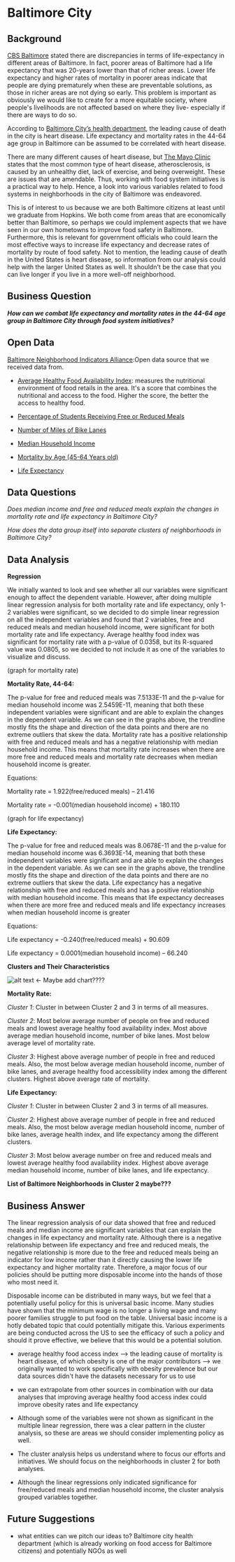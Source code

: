 # Baltimore City


## Background

[CBS Baltimore](https://baltimore.cbslocal.com/2017/07/06/life-expectancy-baltimore/) stated there are discrepancies in terms of life-expectancy in different areas of Baltimore. In fact, poorer areas of Baltimore had a life expectancy that was 20-years lower than that of richer areas. Lower life expectancy and higher rates of mortality in poorer areas indicate that people are dying prematurely when these are preventable solutions, as those in richer areas are not dying so early. This problem is important as obviously we would like to create for a more equitable society, where people's livelihoods are not affected based on where they live- especially if there are ways to do so. 

According to [Baltimore City’s health department](https://health.baltimorecity.gov/state-health-baltimore-winter-2016/state-health-baltimore-white-paper-2017#:~:text=The%20leading%20causes%20of%20death,and%20chronic%20lower%20respiratory%20diseases), the leading cause of death in the city is heart disease. Life expectancy and mortality rates in the 44-64 age group in Baltimore can be assumed to be correlated with heart disease. 

There are many different causes of heart disease, but [The Mayo Clinic](https://www.mayoclinic.org/diseases-conditions/heart-disease/symptoms-causes/syc-20353118) states that the most common type of heart disease, atherosclerosis, is caused by an unhealthy diet, lack of exercise, and being overweight. These are issues that are amendable. Thus, working with food system initiatives is a practical way to help. Hence, a look into various variables related to food systems in neighborhoods in the city of Baltimore was endeavored.

This is of interest to us because we are both Baltimore citizens at least until we graduate from Hopkins. We both come from areas that are economically better than Baltimore, so perhaps we could implement aspects that we have seen in our own hometowns to improve food safety in Baltimore. Furthermore, this is relevant for government officials who could learn the most effective ways to increase life expectancy and decrease rates of mortality by route of food safety. Not to mention, the leading cause of death in the United States is heart disease, so information from our analysis could help with the larger United States as well. It shouldn't be the case that you can live longer if you live in a more well-off neighborhood.


## Business Question

___How can we combat life expectancy and mortality rates in the 44-64 age group in Baltimore City through food system initiatives?___


## Open Data 

[Baltimore Neighborhood Indicators Alliance](https://vital-signs-bniajfi.hub.arcgis.com/):Open data source that we received data from. 

- [Average Healthy Food Availability Index](https://vital-signs-bniajfi.hub.arcgis.com/datasets/ebf53cd13e164a96b1f890c7162cf8c7_0?geometry=-76.915%2C39.192%2C-76.326%2C39.378): measures the nutritional environment of food retails in the area. It's a score that combines the nutritional and access to the food. Higher the score, the better the access to healthy food.

- [Percentage of Students Receiving Free or Reduced Meals](https://vital-signs-bniajfi.hub.arcgis.com/datasets/2748ad5e859841f5bba17d3f208b56df_0)

- [Number of Miles of Bike Lanes](https://vital-signs-bniajfi.hub.arcgis.com/datasets/d88926354e4d4bab93c174a7cf2cdf2d_0)

- [Median Household Income](https://vital-signs-bniajfi.hub.arcgis.com/datasets/8613366cfbc7447a9efd9123604c65c1_0)

- [Mortality by Age (45-64 Years old)](https://vital-signs-bniajfi.hub.arcgis.com/datasets/d7f38ce4d36b4731b1b6cad189c8fddf_0)

- [Life Expectancy](https://vital-signs-bniajfi.hub.arcgis.com/datasets/c7bc491a655741f59b3d80932b9857d6_0)


## Data Questions

_Does median income and free and reduced meals explain the changes in mortality rate and life expectancy in Baltimore City?_

_How does the data group itself into separate clusters of neighborhoods in Baltimore City?_

## Data Analysis 

__Regression__

We initially wanted to look and see whether all our variables were significant enough to affect the dependent variable. However, after doing multiple linear regression analysis for both mortality rate and life expectancy, only 1-2 variables were significant, so we decided to do simple linear regression on all the independent variables and found that 2 variables, free and reduced meals and median household income, were significant for both mortality rate and life expectancy. Average healthy food index was significant for mortality rate with a p-value of 0.0358, but its R-squared value was 0.0805, so we decided to not include it as one of the variables to visualize and discuss.

(graph for mortality rate)

__**Mortality Rate, 44-64:**__

The p-value for free and reduced meals was 7.5133E-11 and the p-value for median household income was 2.5459E-11, meaning that both these independent variables were significant and are able to explain the changes in the dependent variable. As we can see in the graphs above, the trendline mostly fits the shape and direction of the data points and there are no extreme outliers that skew the data. Mortality rate has a positive relationship with free and reduced meals and has a negative relationship with median household income. This means that mortality rate increases when there are more free and reduced meals and mortality rate decreases when median household income is greater.

Equations:

Mortality rate = 1.922(free/reduced meals) – 21.416

Mortality rate = -0.001(median household income) + 180.110

(graph for life expectancy)

__**Life Expectancy:**__

The p-value for free and reduced meals was 8.0678E-11 and the p-value for median household income was 6.3693E-14, meaning that both these independent variables were significant and are able to explain the changes in the dependent variable. As we can see in the graphs above, the trendline mostly fits the shape and direction of the data points and there are no extreme outliers that skew the data. Life expectancy has a negative relationship with free and reduced meals and has a positive relationship with median household income. This means that life expectancy decreases when there are more free and reduced meals and life expectancy increases when median household income is greater

Equations:

Life expectancy = -0.240(free/reduced meals) + 90.609

Life expectancy = 0.0001(median household income) – 66.240

__Clusters and Their Characteristics__

![alt text](https://gith) <- Maybe add chart????

__Mortality Rate:__ 

_Cluster 1_: Cluster in between Cluster 2 and 3 in terms of all measures.

_Cluster 2_: Most below average number of people on free and reduced meals and lowest average healthy food availability index. Most above average median household income, number of bike lanes. Most below average level of mortality rate. 

_Cluster 3_: Highest above average number of people in free and reduced meals. Also, the most below average median household income, number of bike lanes, and average healthy food accessibility index among the different clusters. Highest above average rate of mortality. 


__Life Expectancy:__ 

_Cluster 1_: Cluster in between Cluster 2 and 3 in terms of all measures.

_Cluster 2_: Highest above average number of people in free and reduced meals. Also, the most below average median household income, number of bike lanes, average health index, and life expectancy among the different clusters.

_Cluster 3_: Most below average number on free and reduced meals and lowest average healthy food availability index. Highest above average median household income, number of bike lanes, and life expectancy. 

__List of Baltimore Neighborhoods in Cluster 2 maybe???__


## Business Answer 

The linear regression analysis of our data showed that free and reduced meals and median income are significant variables that can explain the changes in life expectancy and mortality rate. Although there is a negative relationship between life expectancy and free and reduced meals, the negative relationship is more due to the free and reduced meals being an indicator for low income rather than it directly causing the lower life expectancy and higher mortality rate. Therefore, a major focus of our policies should be putting more disposable income into the hands of those who most need it.

Disposable income can be distributed in many ways, but we feel that a potentially useful policy for this is universal basic income. Many studies have shown that the minimum wage is no longer a living wage and many poorer families struggle to put food on the table. Universal basic income is a hotly debated topic that could potentially mitigate this. Various experiments are being conducted across the US to see the efficacy of such a policy and should it prove effective, we believe that this would be a potential solution. 


- average healthy food access index --> the leading cause of mortality is heart disease, of which obesity is one of the major contributors --> we originally wanted to work specifically with obesity prevalence but our data sources didn't have the datasets necessary for us to use
- we can extrapolate from other sources in combination with our data analyses that improving average healthy food access index could improve obesity rates and life expectancy 


- Although some of the variables were not shown as significant in the multiple linear regression, there was a clear pattern in the cluster analysis, so these are areas we should consider implementing policy as well.

-  The cluster analysis helps us understand where to focus our efforts and initiatives. We should focus on the neighborhoods in cluster 2 for both analyses. 

- Although the linear regressions only indicated significance for free/reduced meals and median household income, the cluster analysis grouped variables together.


## Future Suggestions
- what entities can we pitch our ideas to? Baltimore city health department (which is already working on food access for Baltimore citizens) and potentially NGOs as well
